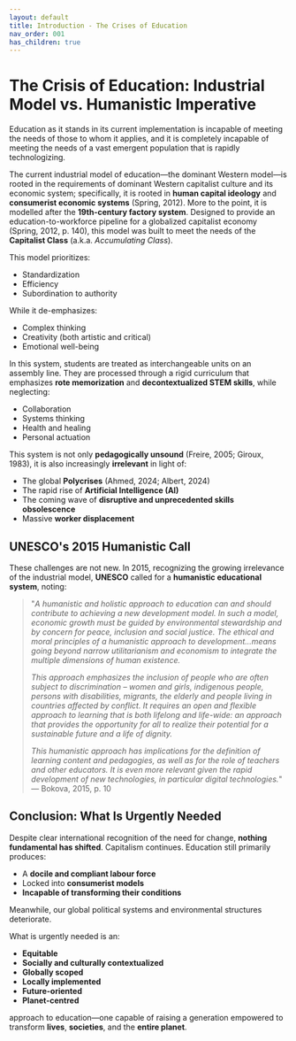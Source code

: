 ```yaml
---
layout: default
title: Introduction - The Crises of Education
nav_order: 001
has_children: true
---
```


# The Crisis of Education: Industrial Model vs. Humanistic Imperative

Education as it stands in its current implementation is incapable of meeting the needs of those to whom it applies, and it is completely incapable of meeting the needs of a vast emergent population that is rapidly technologizing.

The current industrial model of education—the dominant Western model—is rooted in the requirements of dominant Western capitalist culture and its economic system; specifically, it is rooted in **human capital ideology** and **consumerist economic systems** (Spring, 2012). More to the point, it is modelled after the **19th-century factory system**. Designed to provide an education-to-workforce pipeline for a globalized capitalist economy (Spring, 2012, p. 140), this model was built to meet the needs of the **Capitalist Class** (a.k.a. *Accumulating Class*).

This model prioritizes:
- Standardization  
- Efficiency  
- Subordination to authority  

While it de-emphasizes:
- Complex thinking  
- Creativity (both artistic and critical)  
- Emotional well-being  

In this system, students are treated as interchangeable units on an assembly line. They are processed through a rigid curriculum that emphasizes **rote memorization** and **decontextualized STEM skills**, while neglecting:
- Collaboration  
- Systems thinking  
- Health and healing  
- Personal actuation  

This system is not only **pedagogically unsound** (Freire, 2005; Giroux, 1983), it is also increasingly **irrelevant** in light of:
- The global **Polycrises** (Ahmed, 2024; Albert, 2024)  
- The rapid rise of **Artificial Intelligence (AI)**  
- The coming wave of **disruptive and unprecedented skills obsolescence**  
- Massive **worker displacement**  

## UNESCO's 2015 Humanistic Call

These challenges are not new. In 2015, recognizing the growing irrelevance of the industrial model, **UNESCO** called for a **humanistic educational system**, noting:

> "*A humanistic and holistic approach to education can and should contribute to achieving a new development model. In such a model, economic growth must be guided by environmental stewardship and by concern for peace, inclusion and social justice. The ethical and moral principles of a humanistic approach to development...means going beyond narrow utilitarianism and economism to integrate the multiple dimensions of human existence.*  
> 
> *This approach emphasizes the inclusion of people who are often subject to discrimination – women and girls, indigenous people, persons with disabilities, migrants, the elderly and people living in countries affected by conflict. It requires an open and flexible approach to learning that is both lifelong and life-wide: an approach that provides the opportunity for all to realize their potential for a sustainable future and a life of dignity.*  
> 
> *This humanistic approach has implications for the definition of learning content and pedagogies, as well as for the role of teachers and other educators. It is even more relevant given the rapid development of new technologies, in particular digital technologies.*"  
> — Bokova, 2015, p. 10

## Conclusion: What Is Urgently Needed

Despite clear international recognition of the need for change, **nothing fundamental has shifted**. Capitalism continues. Education still primarily produces:
- A **docile and compliant labour force**
- Locked into **consumerist models**
- **Incapable of transforming their conditions**

Meanwhile, our global political systems and environmental structures deteriorate.

What is urgently needed is an:
- **Equitable**
- **Socially and culturally contextualized**
- **Globally scoped**
- **Locally implemented**
- **Future-oriented**
- **Planet-centred**  

approach to education—one capable of raising a generation empowered to transform **lives**, **societies**, and the **entire planet**.
